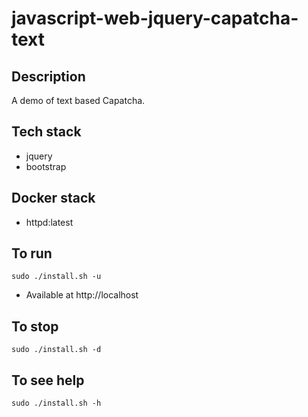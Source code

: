 # javascript-web-jquery-capatcha-text

## Description
A demo of text based Capatcha.

## Tech stack
- jquery
- bootstrap

## Docker stack
- httpd:latest

## To run
`sudo ./install.sh -u`
- Available at http://localhost

## To stop
`sudo ./install.sh -d`

## To see help
`sudo ./install.sh -h`
